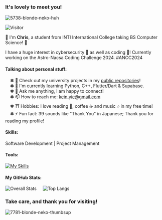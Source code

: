 ### It's lovely to meet you! 

![5738-blonde-neko-huh](https://github.com/twilight39/twilight39/assets/169473752/f058e433-d125-4825-b413-ba45da7ee881) 

![Visitor](https://visitor-badge.laobi.icu/badge?page_id=twilight39.twilight.39)

👋 I'm **Chris**, a student from INTI International College taking BS Computer Science! 🏫

I have a huge interest in cybersecurity 🔐 as well as coding 👾! Currently working on the Astro-Nacsa Coding Challenge 2024. #ANCC2024

#### Talking about personal stuff:
    ✽ 🚀 Check out my university projects in my [public repositories](https://github.com/twilight39?tab=repositories)! \
    ✽ 🌱 I'm currently learning Python, C++, Flutter/Dart & Supabase. \
    ✽ 💬 Ask me anything, I am happy to connect! \
    ✽ 📫 How to reach me: kein.yie@gmail.com \
    ✽ ⛩️ Hobbies: I love reading 📙, coffee ☕️ and music 🎶 in my free time! \
    ✽ ⚡ Fun fact: 39 sounds like "Thank You" in Japanese; Thank you for reading my profile!

#### Skills:
Software Development | Project Management

#### Tools:
[![My Skills](https://skillicons.dev/icons?i=py,cpp,flutter,supabase,git,sqlite,github)](https://skillicons.dev)

#### My GitHub Stats:
<div class="row" style="display: flex; flex-direction: row; gap: 20px; align-items: flex-start;">
  <img src="https://github-readme-stats.vercel.app/api?username=twilight39&count_private=true&show_icons=true&hide=stars" alt="Overall Stats" />
  <img src="https://github-readme-stats.vercel.app/api/top-langs/?username=twilight39&layout=compact" alt="Top Langs" />
</div>

### Take care, and thank you for visiting!
![7781-blonde-neko-thumbsup](https://github.com/twilight39/twilight39/assets/169473752/372e8e9d-48a4-4fe1-bc76-fee3995b3f4b)


<!---
twilight39/twilight39 is a ✨ special ✨ repository because its `README.md` (this file) appears on your GitHub profile.
You can click the Preview link to take a look at your changes.
--->
